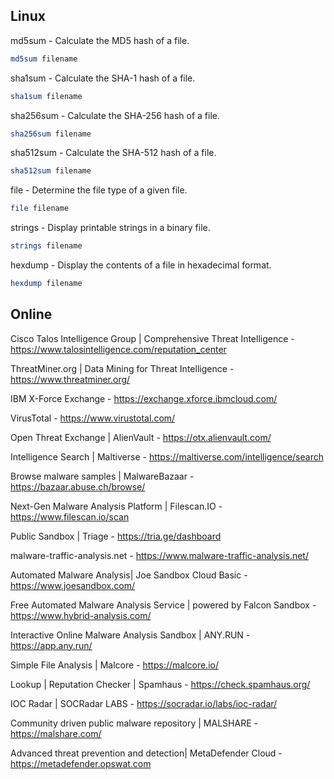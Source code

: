 ## Linux

md5sum - Calculate the MD5 hash of a file.
```bash
md5sum filename
```

sha1sum - Calculate the SHA-1 hash of a file.
```bash
sha1sum filename
```

sha256sum - Calculate the SHA-256 hash of a file.
```bash
sha256sum filename
```

sha512sum - Calculate the SHA-512 hash of a file.
```bash
sha512sum filename
```

file - Determine the file type of a given file.
```bash
file filename
```

strings - Display printable strings in a binary file.
```bash
strings filename
```

hexdump - Display the contents of a file in hexadecimal format.
```bash
hexdump filename
```

## Online

Cisco Talos Intelligence Group | Comprehensive Threat Intelligence - https://www.talosintelligence.com/reputation_center

ThreatMiner.org | Data Mining for Threat Intelligence - https://www.threatminer.org/

IBM X-Force Exchange - https://exchange.xforce.ibmcloud.com/

VirusTotal - https://www.virustotal.com/

Open Threat Exchange | AlienVault - https://otx.alienvault.com/

Intelligence Search | Maltiverse - https://maltiverse.com/intelligence/search

Browse malware samples | MalwareBazaar - https://bazaar.abuse.ch/browse/

Next-Gen Malware Analysis Platform | Filescan.IO - https://www.filescan.io/scan

Public Sandbox | Triage - https://tria.ge/dashboard

malware-traffic-analysis.net - https://www.malware-traffic-analysis.net/

Automated Malware Analysis| Joe Sandbox Cloud Basic - https://www.joesandbox.com/

Free Automated Malware Analysis Service | powered by Falcon Sandbox - https://www.hybrid-analysis.com/

Interactive Online Malware Analysis Sandbox | ANY.RUN - https://app.any.run/

Simple File Analysis | Malcore - https://malcore.io/

Lookup | Reputation Checker | Spamhaus - https://check.spamhaus.org/

IOC Radar | SOCRadar LABS - https://socradar.io/labs/ioc-radar/

Community driven public malware repository | MALSHARE - https://malshare.com/

Advanced threat prevention and detection| MetaDefender Cloud - https://metadefender.opswat.com